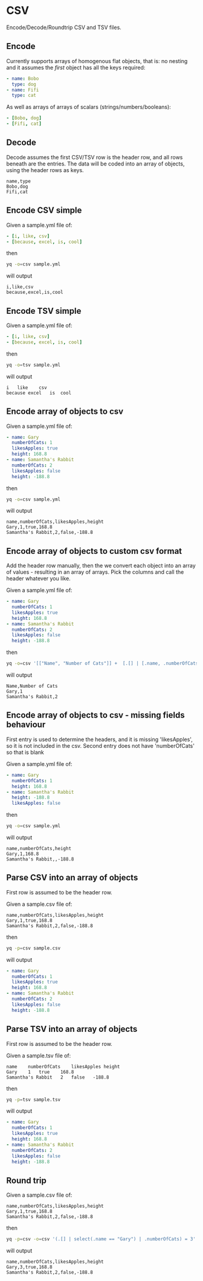 # CSV
Encode/Decode/Roundtrip CSV and TSV files.

## Encode 
Currently supports arrays of homogenous flat objects, that is: no nesting and it assumes the _first_ object has all the keys required:

```yaml
- name: Bobo
  type: dog
- name: Fifi
  type: cat
```

As well as arrays of arrays of scalars (strings/numbers/booleans):

```yaml
- [Bobo, dog]
- [Fifi, cat]
```

## Decode
Decode assumes the first CSV/TSV row is the header row, and all rows beneath are the entries.
The data will be coded into an array of objects, using the header rows as keys.

```csv
name,type
Bobo,dog
Fifi,cat
```


## Encode CSV simple
Given a sample.yml file of:
```yaml
- [i, like, csv]
- [because, excel, is, cool]
```
then
```bash
yq -o=csv sample.yml
```
will output
```csv
i,like,csv
because,excel,is,cool
```

## Encode TSV simple
Given a sample.yml file of:
```yaml
- [i, like, csv]
- [because, excel, is, cool]
```
then
```bash
yq -o=tsv sample.yml
```
will output
```tsv
i	like	csv
because	excel	is	cool
```

## Encode array of objects to csv
Given a sample.yml file of:
```yaml
- name: Gary
  numberOfCats: 1
  likesApples: true
  height: 168.8
- name: Samantha's Rabbit
  numberOfCats: 2
  likesApples: false
  height: -188.8

```
then
```bash
yq -o=csv sample.yml
```
will output
```csv
name,numberOfCats,likesApples,height
Gary,1,true,168.8
Samantha's Rabbit,2,false,-188.8
```

## Encode array of objects to custom csv format
Add the header row manually, then the we convert each object into an array of values - resulting in an array of arrays. Pick the columns and call the header whatever you like.

Given a sample.yml file of:
```yaml
- name: Gary
  numberOfCats: 1
  likesApples: true
  height: 168.8
- name: Samantha's Rabbit
  numberOfCats: 2
  likesApples: false
  height: -188.8

```
then
```bash
yq -o=csv '[["Name", "Number of Cats"]] +  [.[] | [.name, .numberOfCats ]]' sample.yml
```
will output
```csv
Name,Number of Cats
Gary,1
Samantha's Rabbit,2
```

## Encode array of objects to csv - missing fields behaviour
First entry is used to determine the headers, and it is missing 'likesApples', so it is not included in the csv. Second entry does not have 'numberOfCats' so that is blank

Given a sample.yml file of:
```yaml
- name: Gary
  numberOfCats: 1
  height: 168.8
- name: Samantha's Rabbit
  height: -188.8
  likesApples: false

```
then
```bash
yq -o=csv sample.yml
```
will output
```csv
name,numberOfCats,height
Gary,1,168.8
Samantha's Rabbit,,-188.8
```

## Parse CSV into an array of objects
First row is assumed to be the header row.

Given a sample.csv file of:
```csv
name,numberOfCats,likesApples,height
Gary,1,true,168.8
Samantha's Rabbit,2,false,-188.8

```
then
```bash
yq -p=csv sample.csv
```
will output
```yaml
- name: Gary
  numberOfCats: 1
  likesApples: true
  height: 168.8
- name: Samantha's Rabbit
  numberOfCats: 2
  likesApples: false
  height: -188.8
```

## Parse TSV into an array of objects
First row is assumed to be the header row.

Given a sample.tsv file of:
```tsv
name	numberOfCats	likesApples	height
Gary	1	true	168.8
Samantha's Rabbit	2	false	-188.8

```
then
```bash
yq -p=tsv sample.tsv
```
will output
```yaml
- name: Gary
  numberOfCats: 1
  likesApples: true
  height: 168.8
- name: Samantha's Rabbit
  numberOfCats: 2
  likesApples: false
  height: -188.8
```

## Round trip
Given a sample.csv file of:
```csv
name,numberOfCats,likesApples,height
Gary,1,true,168.8
Samantha's Rabbit,2,false,-188.8

```
then
```bash
yq -p=csv -o=csv '(.[] | select(.name == "Gary") | .numberOfCats) = 3' sample.csv
```
will output
```csv
name,numberOfCats,likesApples,height
Gary,3,true,168.8
Samantha's Rabbit,2,false,-188.8
```

